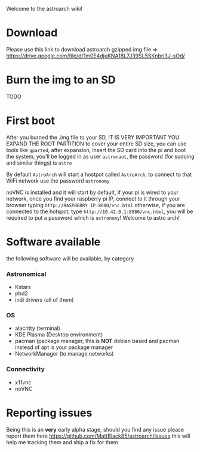 Welcome to the astroarch wiki!

# Download
Please use this link to download astroarch gzipped img file => https://drive.google.com/file/d/1m0E4djuKNA18L7J39SL5SKnbri3J-sOd/

# Burn the img to an SD
TODO

# First boot
After you burned the .img file to your SD, IT IS VERY IMPORTANT YOU EXPAND THE ROOT PARTITION to cover your entire SD size, you can use tools like `gparted`, after expansion, insert the SD card into the pi and boot the system, you'll be logged in as user `astronaut`, the password (for sudoing and similar things) is `astro`

By default `AstroArch` will start a hostpot called `AstroArch`, to connect to that WiFi network use the password `astronomy`

noVNC is installed and it will start by default, if your pi is wired to your network, once you find your raspberry pi IP, connect to it through your browser typing `http://RASPBERRY_IP:8080/vnc.html` otherwise, if you are connected to the hotspot, type `http://10.42.0.1:8080/vnc.html`, you will be required to put a password which is `astronomy`! Welcome to astro arch!


# Software available
the following software will be available, by category

### Astronomical
- Kstars
- phd2
- indi drivers (all of them) 

### OS
- alacritty (terminal)
- KDE Plasma (Desktop environment)
- pacman (package manager, this is **NOT** debian based and pacman instead of apt is your package manager
- NetworkManager (to manage networks)

### Connectivity
- x11vnc
- noVNC

# Reporting issues
Being this is an **very** early alpha stage, should you find any issue please report them here https://github.com/MattBlack85/astroarch/issues this will help me tracking them and ship a fix for them
